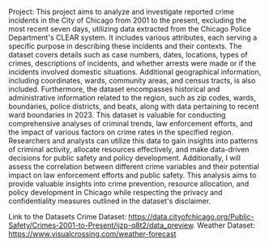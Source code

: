 Project:
This project aims to analyze and investigate reported crime incidents in the City of Chicago from 2001 to the present, excluding the most recent seven days, utilizing data extracted from the Chicago Police Department's CLEAR system. It includes various attributes, each serving a specific purpose in describing these incidents and their contexts. The dataset covers details such as case numbers, dates, locations, types of crimes, descriptions of incidents, and whether arrests were made or if the incidents involved domestic situations. Additional geographical information, including coordinates, wards, community areas, and census tracts, is also included. Furthermore, the dataset encompasses historical and administrative information related to the region, such as zip codes, wards, boundaries, police districts, and beats, along with data pertaining to recent ward boundaries in 2023. This dataset is valuable for conducting comprehensive analyses of criminal trends, law enforcement efforts, and the impact of various factors on crime rates in the specified region. Researchers and analysts can utilize this data to gain insights into patterns of criminal activity, allocate resources effectively, and make data-driven decisions for public safety and policy development. Additionally, I will assess the correlation between different crime variables and their potential impact on law enforcement efforts and public safety. This analysis aims to provide valuable insights into crime prevention, resource allocation, and policy development in Chicago while respecting the privacy and confidentiality measures outlined in the dataset's disclaimer.

Link to the Datasets
Crime Dataset: https://data.cityofchicago.org/Public-Safety/Crimes-2001-to-Present/ijzp-q8t2/data_preview.
Weather Dataset: https://www.visualcrossing.com/weather-forecast
